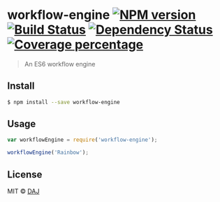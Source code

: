 # workflow-engine [![NPM version][npm-image]][npm-url] [![Build Status][travis-image]][travis-url] [![Dependency Status][daviddm-image]][daviddm-url] [![Coverage percentage][coveralls-image]][coveralls-url]
> An ES6 workflow engine


## Install

```sh
$ npm install --save workflow-engine
```


## Usage

```js
var workflowEngine = require('workflow-engine');

workflowEngine('Rainbow');
```

## License

MIT © [DAJ]()


[npm-image]: https://badge.fury.io/js/workflow-engine.svg
[npm-url]: https://npmjs.org/package/workflow-engine
[travis-image]: https://travis-ci.org/et0s/workflow-engine.svg?branch=master
[travis-url]: https://travis-ci.org/et0s/workflow-engine
[daviddm-image]: https://david-dm.org/et0s/workflow-engine.svg?theme=shields.io
[daviddm-url]: https://david-dm.org/et0s/workflow-engine
[coveralls-image]: https://coveralls.io/repos/et0s/workflow-engine/badge.svg
[coveralls-url]: https://coveralls.io/r/et0s/workflow-engine
